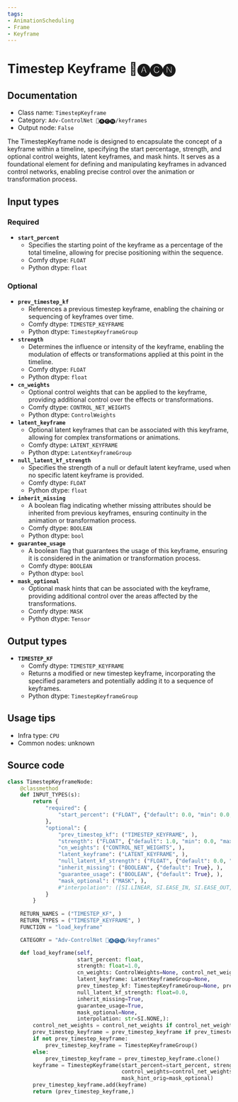 ```yaml
---
tags:
- AnimationScheduling
- Frame
- Keyframe
---
```


# Timestep Keyframe 🛂🅐🅒🅝
## Documentation
- Class name: `TimestepKeyframe`
- Category: `Adv-ControlNet 🛂🅐🅒🅝/keyframes`
- Output node: `False`

The TimestepKeyframe node is designed to encapsulate the concept of a keyframe within a timeline, specifying the start percentage, strength, and optional control weights, latent keyframes, and mask hints. It serves as a foundational element for defining and manipulating keyframes in advanced control networks, enabling precise control over the animation or transformation process.
## Input types
### Required
- **`start_percent`**
    - Specifies the starting point of the keyframe as a percentage of the total timeline, allowing for precise positioning within the sequence.
    - Comfy dtype: `FLOAT`
    - Python dtype: `float`
### Optional
- **`prev_timestep_kf`**
    - References a previous timestep keyframe, enabling the chaining or sequencing of keyframes over time.
    - Comfy dtype: `TIMESTEP_KEYFRAME`
    - Python dtype: `TimestepKeyframeGroup`
- **`strength`**
    - Determines the influence or intensity of the keyframe, enabling the modulation of effects or transformations applied at this point in the timeline.
    - Comfy dtype: `FLOAT`
    - Python dtype: `float`
- **`cn_weights`**
    - Optional control weights that can be applied to the keyframe, providing additional control over the effects or transformations.
    - Comfy dtype: `CONTROL_NET_WEIGHTS`
    - Python dtype: `ControlWeights`
- **`latent_keyframe`**
    - Optional latent keyframes that can be associated with this keyframe, allowing for complex transformations or animations.
    - Comfy dtype: `LATENT_KEYFRAME`
    - Python dtype: `LatentKeyframeGroup`
- **`null_latent_kf_strength`**
    - Specifies the strength of a null or default latent keyframe, used when no specific latent keyframe is provided.
    - Comfy dtype: `FLOAT`
    - Python dtype: `float`
- **`inherit_missing`**
    - A boolean flag indicating whether missing attributes should be inherited from previous keyframes, ensuring continuity in the animation or transformation process.
    - Comfy dtype: `BOOLEAN`
    - Python dtype: `bool`
- **`guarantee_usage`**
    - A boolean flag that guarantees the usage of this keyframe, ensuring it is considered in the animation or transformation process.
    - Comfy dtype: `BOOLEAN`
    - Python dtype: `bool`
- **`mask_optional`**
    - Optional mask hints that can be associated with the keyframe, providing additional control over the areas affected by the transformations.
    - Comfy dtype: `MASK`
    - Python dtype: `Tensor`
## Output types
- **`TIMESTEP_KF`**
    - Comfy dtype: `TIMESTEP_KEYFRAME`
    - Returns a modified or new timestep keyframe, incorporating the specified parameters and potentially adding it to a sequence of keyframes.
    - Python dtype: `TimestepKeyframeGroup`
## Usage tips
- Infra type: `CPU`
- Common nodes: unknown


## Source code
```python
class TimestepKeyframeNode:
    @classmethod
    def INPUT_TYPES(s):
        return {
            "required": {
                "start_percent": ("FLOAT", {"default": 0.0, "min": 0.0, "max": 1.0, "step": 0.001}, ),
            },
            "optional": {
                "prev_timestep_kf": ("TIMESTEP_KEYFRAME", ),
                "strength": ("FLOAT", {"default": 1.0, "min": 0.0, "max": 10.0, "step": 0.001}, ),
                "cn_weights": ("CONTROL_NET_WEIGHTS", ),
                "latent_keyframe": ("LATENT_KEYFRAME", ),
                "null_latent_kf_strength": ("FLOAT", {"default": 0.0, "min": 0.0, "max": 10.0, "step": 0.001}, ),
                "inherit_missing": ("BOOLEAN", {"default": True}, ),
                "guarantee_usage": ("BOOLEAN", {"default": True}, ),
                "mask_optional": ("MASK", ),
                #"interpolation": ([SI.LINEAR, SI.EASE_IN, SI.EASE_OUT, SI.EASE_IN_OUT, SI.NONE], {"default": SI.NONE}, ),
            }
        }
    
    RETURN_NAMES = ("TIMESTEP_KF", )
    RETURN_TYPES = ("TIMESTEP_KEYFRAME", )
    FUNCTION = "load_keyframe"

    CATEGORY = "Adv-ControlNet 🛂🅐🅒🅝/keyframes"

    def load_keyframe(self,
                      start_percent: float,
                      strength: float=1.0,
                      cn_weights: ControlWeights=None, control_net_weights: ControlWeights=None, # old name
                      latent_keyframe: LatentKeyframeGroup=None,
                      prev_timestep_kf: TimestepKeyframeGroup=None, prev_timestep_keyframe: TimestepKeyframeGroup=None, # old name
                      null_latent_kf_strength: float=0.0,
                      inherit_missing=True,
                      guarantee_usage=True,
                      mask_optional=None,
                      interpolation: str=SI.NONE,):
        control_net_weights = control_net_weights if control_net_weights else cn_weights
        prev_timestep_keyframe = prev_timestep_keyframe if prev_timestep_keyframe else prev_timestep_kf
        if not prev_timestep_keyframe:
            prev_timestep_keyframe = TimestepKeyframeGroup()
        else:
            prev_timestep_keyframe = prev_timestep_keyframe.clone()
        keyframe = TimestepKeyframe(start_percent=start_percent, strength=strength, interpolation=interpolation, null_latent_kf_strength=null_latent_kf_strength,
                                    control_weights=control_net_weights, latent_keyframes=latent_keyframe, inherit_missing=inherit_missing, guarantee_usage=guarantee_usage,
                                    mask_hint_orig=mask_optional)
        prev_timestep_keyframe.add(keyframe)
        return (prev_timestep_keyframe,)

```
